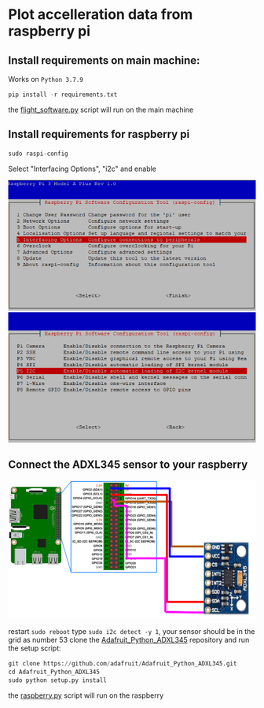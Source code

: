 # Plot accelleration data from raspberry pi

## Install requirements on main machine:

Works on ```Python 3.7.9```

```python
pip install -r requirements.txt
```
the [flight_software.py](https://github.com/MrSinho/SpaceProgramm/blob/master/flight_software.py) script will run on the main machine

## Install requirements for raspberry pi
```python
sudo raspi-config
```
Select "Interfacing Options", "i2c" and enable

![](images/interfacing_options.png) ![](images/i2c.png)

## Connect the ADXL345 sensor to your raspberry

![](images/adxl345_schematics.png)

restart ```sudo reboot```
type ```sudo i2c detect -y 1```, your sensor should be in the grid as number 53
clone the [Adafruit_Python_ADXL345](https://github.com/adafruit/Adafruit_Python_ADXL345) repository and run the setup script:
```python
git clone https://github.com/adafruit/Adafruit_Python_ADXL345.git
cd Adafruit_Python_ADXL345
sudo python setup.py install
```
the [raspberry.py](https://github.com/MrSinho/SpaceProgramm/blob/master/flight_software.py) script will run on the raspberry
